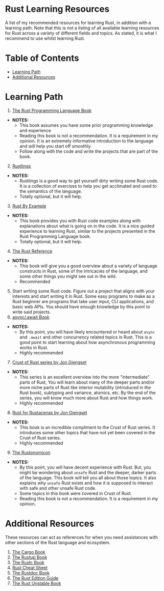 # Rust Learning Resources
A list of my recommended resources for learning Rust, in addition with a learning path. Note that this is not a listing of all available learning resources for Rust across a variety of different fields and topics. As stated, it is what I recommend to use whilst learning Rust.

# Table of Contents

- [Learning Path](#learning-path)
- [Additional Resources](#additional-resources)

# Learning Path

1. [The Rust Programming Language Book](https://doc.rust-lang.org/stable/book/)
- **NOTES:**
  - This book assumes you have some prior programming knowledge and experience
  - Reading this book is not a recommendation. It is a requirement in my opinion. It is an extremely informative introduction to the language and will help you start off smoothly.
  - Follow along with the code and write the projects that are part of the book.
2. [Rustlings](https://github.com/rust-lang/rustlings)
- **NOTES:**
  - Rustlings is a good way to get yourself dirty writing some Rust code. It is a collection of exercises to help you get acclimated and used to the semantics of the language.
  - Totally optional, but it will help.
3. [Rust By Example](https://doc.rust-lang.org/rust-by-example/)
- **NOTES:**
  - This book provides you with Rust code examples along with explanations about what is going on in the code. It is a nice guided experience to learning Rust, similar to the projects presented in the Rust Programming Language book.
  - Totally optional, but it will help.
4. [The Rust Reference](https://doc.rust-lang.org/reference/introduction.html)
- **NOTES:**
  - This book will give you a good overview about a variety of language constructs in Rust, some of the intricacies of the language, and some other things you might see out in the wild.
  - Recommended
5. Start writing some Rust code. Figure out a project that aligns with your interests and start writing it in Rust. Some easy programs to make as a Rust beginner are programs that take user input, CLI applications, and basic web APIs. You should have enough knowledge by this point to write said projects.
6. [async/.await Book](https://rust-lang.github.io/async-book/01_getting_started/01_chapter.html)
- **NOTES:**
  - By this point, you will have likely encountered or heard about `async` and `.await` and other concurrency related topics in Rust. This is a good point to start learning about how asynchronous programming works in Rust.
  - Highly recommended 
7. [Crust of Rust series by Jon Gjengset](https://youtube.com/playlist?list=PLqbS7AVVErFiWDOAVrPt7aYmnuuOLYvOa)
- **NOTES:**
  - This series is an excellent overview into the more "intermediate" parts of Rust, You will learn about many of the deeper parts and/or more niche parts of Rust like interior mutability (introduced in the Rust book), subtyping and variance, atomics, etc. By the end of the series, you will know much more about Rust and how things work.
  - Highly recommended
8. [Rust for Rustacenas by Jon Gjengset](https://www.amazon.com/Rust-Rustaceans-Programming-Experienced-Developers-ebook/dp/B0957SWKBS)
- **NOTES:**
  - This book is an incredible compliment to the Crust of Rust series. It introduces some other topics that have not yet been covered in the Crust of Rust series.
  - Highly recommended
9. [The Rustonomicon](https://doc.rust-lang.org/stable/nomicon/)
- **NOTES:**
  - By this point, you will have decent experience with Rust. But, you might be wondering about `unsafe` Rust and the deeper, darker parts of the language. This book will tell you all about those topics. It also explains why `unsafe` Rust exists and how it is supposed to interact with safe and other unsafe Rust code. 
  - Some topics in this book were covered in Crust of Rust.
  - Reading this book is not a recommendation. It is a requirement in my opinion.
  
# Additional Resources

These resources can act as references for when you need assistances with other sections of the Rust language and ecosystem.

1. [The Cargo Book](https://doc.rust-lang.org/cargo/)
2. [The Rustup Book](https://rust-lang.github.io/rustup/)
3. [The Rustc Book](https://doc.rust-lang.org/rustc/what-is-rustc.html)
4. [Rust Cheat Sheet](https://cheats.rs)
5. [The Rustdoc Book](https://doc.rust-lang.org/rustdoc/index.html)
6. [The Rust Edition Guide](https://doc.rust-lang.org/edition-guide/index.html)
7. [The Rust Unstable Book](https://doc.rust-lang.org/nightly/unstable-book/index.html)
